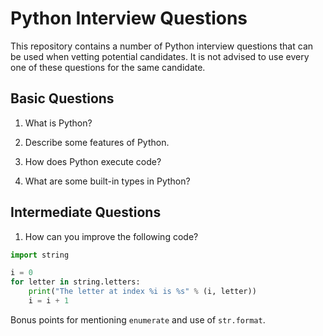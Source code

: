 # Python Interview Questions

This repository contains a number of Python interview questions that can be 
used when vetting potential candidates. It is not advised to use every one of 
these questions for the same candidate.

## Basic Questions

1. What is Python?

1. Describe some features of Python.

1. How does Python execute code?

1. What are some built-in types in Python?

## Intermediate Questions

1. How can you improve the following code?

```python
import string

i = 0
for letter in string.letters:
    print("The letter at index %i is %s" % (i, letter))
    i = i + 1
```

  Bonus points for mentioning `enumerate` and use of `str.format`.
